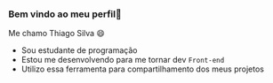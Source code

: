 ### Bem vindo ao meu perfil💙
Me chamo Thiago Silva 😄

- Sou estudante de programação
- Estou me desenvolvendo para me tornar dev `Front-end`
- Utilizo essa ferramenta para compartilhamento dos meus projetos
